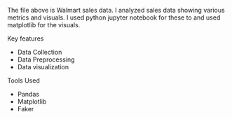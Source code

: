 The file above is Walmart sales data.
I analyzed sales data showing various metrics and visuals.
I used python jupyter notebook for these to and used matplotlib for the visuals.

Key features
- Data Collection
- Data Preprocessing
- Data visualization

Tools Used
- Pandas
- Matplotlib
- Faker
